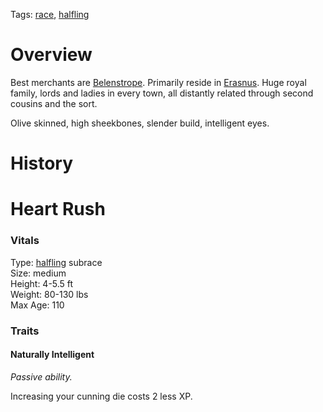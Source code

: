 Tags: [race](Races), [halfling](Halflings)

# Overview

Best merchants are [Belenstrope](Belenstrope). Primarily reside in [Erasnus](Erasnus). Huge royal family, lords and ladies in every town, all distantly related through second cousins and the sort.

Olive skinned, high sheekbones, slender build, intelligent eyes. 

# History

# Heart Rush

### Vitals
Type: [halfling](Halflings) subrace  
Size: medium  
Height: 4-5.5 ft  
Weight: 80-130 lbs  
Max Age: 110  

### Traits

#### Naturally Intelligent
*Passive ability.*

Increasing your cunning die costs 2 less XP. 